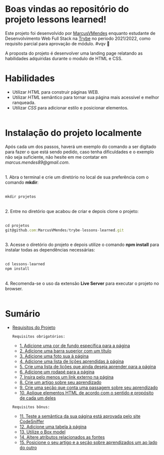 # Boas vindas ao repositório do projeto lessons learned!


Este projeto foi desenvolvido por [MarcusVMendes](http://www.linkedin.com/in/marcusvmendes-dev) enquanto estudante de Desenvolvimento Web Full Stack na [Trybe](https://www.linkedin.com/school/betrybe/) no periodo 2021/2022, como requisito parcial para aprovação de módulo.  #vqv 🚀

A proposta do projeto é desenvolver uma landing page relatando as habilidades adquiridas durante o modulo de HTML e CSS.


# Habilidades

* Utilizar _HTML_ para construir páginas WEB.
* Utilizar _HTML_ semântico para tornar sua página mais acessível e melhor ranqueada.
* Utilizar _CSS_ para adicionar estilo e posicionar elementos.<br><br>


# Instalação do projeto localmente

Após cada um dos passos, haverá um exemplo do comando a ser digitado para fazer o que está sendo pedido, caso tenha dificuldades e o exemplo não seja suficiente, não hesite em me contatar em _marcus.mendes89@gmail.com_.
<br>
<br>

<div style="text-align: left">1. Abra o terminal e crie um diretório no local de sua preferência com o comando <b>mkdir</b>:</div><br>

```javascript
mkdir projetos
```
<br>
<div style="text-align: left">2. Entre no diretório que acabou de criar e depois clone o projeto:<div><br>


```javascript
cd projetos
git@github.com:MarcusVMendes/trybe-lessons-learned.git
```
<br>
<div style="text-align: left">3. Acesse o diretório do projeto e depois utilize o comando <b>npm install</b> para instalar todas as dependências necessárias:<div><br>

```javascript
cd lessons-learned
npm install
```
<br>
    4. Recomenda-se o uso da extensão <b>Live Server</b> para executar o projeto no browser. 
<br><br>


# Sumário


- [Requisitos do Projeto](#requisitos-do-projeto)

    `Requisitos obrigatórios:`
    - [1. Adicione uma cor de fundo específica para a página](#1-adicione-uma-cor-de-fundo-específica-para-a-página)
    - [2. Adicione uma barra superior com um título](#2-adicione-uma-barra-superior-com-um-título)
    - [3. Adicione uma foto sua à página](#3-adicione-uma-foto-sua-à-página)
    - [4. Adicione uma lista de lições aprendidas à página](#4-adicione-uma-lista-de-lições-aprendidas-à-página)
    - [5. Crie uma lista de lições que ainda deseja aprender para a página](#5-crie-uma-lista-de-lições-que-ainda-deseja-aprender-para-a-página)
    - [6. Adicione um rodapé para a página](#6-adicione-um-rodapé-para-a-página)
    - [7. Insira pelo menos um link externo na página](#7-insira-pelo-menos-um-link-externo-na-página)
    - [8. Crie um artigo sobre seu aprendizado](#8-crie-um-artigo-sobre-seu-aprendizado)
    - [9. Crie uma seção que conta uma passagem sobre seu aprendizado](#9-crie-uma-seção-que-conta-uma-passagem-sobre-seu-aprendizado)
    - [10. Aplique elementos HTML de acordo com o sentido e propósito de cada um deles](#10-aplique-elementos-html-de-acordo-com-o-sentido-e-propósito-de-cada-um-deles)

    `Requisitos bônus:`
    - [11. Teste a semântica da sua página está aprovada pelo site CodeSniffer](#11-teste-a-semântica-da-sua-página-está-aprovada-pelo-site-codesniffer)
    - [12. Adicione uma tabela à página](#12-adicione-uma-tabela-à-página)
    - [13. Utilize o Box model](#13-utilize-o-box-model)
    - [14. Altere atributos relacionados as fontes](#14-altere-atributos-relacionados-as-fontes)
    - [15. Posicione o seu artigo e a seção sobre aprendizados um ao lado do outro](#15-posicione-o-seu-artigo-e-a-seção-sobre-aprendizados-um-ao-lado-do-outro)
